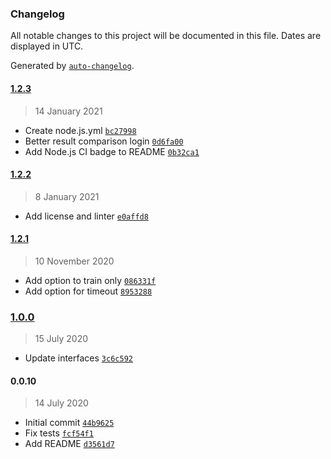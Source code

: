 ### Changelog

All notable changes to this project will be documented in this file. Dates are displayed in UTC.

Generated by [`auto-changelog`](https://github.com/CookPete/auto-changelog).

#### [1.2.3](https://github.com/MarcoABCardoso/marcao-kfold/compare/1.2.2...1.2.3)

> 14 January 2021

- Create node.js.yml [`bc27998`](https://github.com/MarcoABCardoso/marcao-kfold/commit/bc27998c6cd659f9a7b1217297b3286c95e2821a)
- Better result comparison login [`0d6fa00`](https://github.com/MarcoABCardoso/marcao-kfold/commit/0d6fa00370f755df1876634ae3de193cb46a8cbe)
- Add Node.js CI badge to README [`0b32ca1`](https://github.com/MarcoABCardoso/marcao-kfold/commit/0b32ca190792c1e5da1e2a40c412ce281f239e00)

#### [1.2.2](https://github.com/MarcoABCardoso/marcao-kfold/compare/1.2.1...1.2.2)

> 8 January 2021

- Add license and linter [`e0affd8`](https://github.com/MarcoABCardoso/marcao-kfold/commit/e0affd80dc7c840096accc16e8805fac951f700e)

#### [1.2.1](https://github.com/MarcoABCardoso/marcao-kfold/compare/1.0.0...1.2.1)

> 10 November 2020

- Add option to train only [`086331f`](https://github.com/MarcoABCardoso/marcao-kfold/commit/086331f792591ebf824c90b8f8996d8f063898ab)
- Add option for timeout [`8953288`](https://github.com/MarcoABCardoso/marcao-kfold/commit/89532887245d1eb6ad60fc58276ccce789ee7969)

### [1.0.0](https://github.com/MarcoABCardoso/marcao-kfold/compare/0.0.10...1.0.0)

> 15 July 2020

- Update interfaces [`3c6c592`](https://github.com/MarcoABCardoso/marcao-kfold/commit/3c6c59282cb391c7acbec138ff646fd01004c15d)

#### 0.0.10

> 14 July 2020

- Initial commit [`44b9625`](https://github.com/MarcoABCardoso/marcao-kfold/commit/44b9625f72b8e46cacd2b584287711e12cb3a733)
- Fix tests [`fcf54f1`](https://github.com/MarcoABCardoso/marcao-kfold/commit/fcf54f130d7a0314f09c04ef2c97e84dfb3a911c)
- Add README [`d3561d7`](https://github.com/MarcoABCardoso/marcao-kfold/commit/d3561d7a72f2e41607ba22906632ed7a20178c49)
